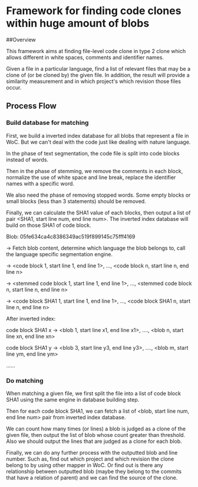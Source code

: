 # Framework for finding code clones within huge amount of blobs

##Overview

This framework aims at finding file-level code clone in type 2 clone which allows different in white spaces, comments and identifier names.

Given a file in a particular language, find a list of relevant files that may be a clone of (or be cloned by) the given file. In addition, the result will provide a similarity measurement and in which project's which revision those files occur.



## Process Flow

### Build database for matching

First, we build a inverted index database for all blobs that represent a file in WoC. But we can't deal with the code just like dealing with nature language.

In the phase of text segmentation, the code file is split into code blocks instead of words.

Then in the phase of stemming, we remove the comments in each block, normalize the use of white space and line break, replace the identifier names with a specific word.

We also need the phase of removing stopped words. Some empty blocks or small blocks (less than 3 statements) should be removed.

Finally, we can calculate the SHA1 value of each blocks, then output a list of pair \<SHA1, start line num, end line num>. The inverted index database will build on those SHA1 of code block. 



Blob: 05fe634ca4c8386349ac519f899145c75fff4169

-> Fetch blob content, determine which language the blob belongs to, call the language specific segmentation engine.

-> \<code block 1, start line 1, end line 1>, ...,  \<code block n, start line n, end line n>

-> \<stemmed code block 1, start line 1, end line 1>, ...,  \<stemmed code block n, start line n, end line n>

-> \<code block SHA1 1, start line 1, end line 1>, ...,  \<code block SHA1 n, start line n, end line n>



After inverted index:

code block SHA1 x -> \<blob 1, start line x1, end line x1>, ....,  \<blob n, start line xn, end line xn>

code block SHA1 y -> \<blob 3, start line y3, end line y3>, ....,  \<blob m, start line ym, end line ym>

......

### Do matching

When matching a given file, we first split the file into a list of code block SHA1 using the same engine in database building step.

Then for each code block SHA1, we can fetch a list of  \<blob, start line num, end line num> pair from inverted index database.

We can count how many times (or lines) a blob is judged as a clone of the given file, then output the list of blob whose count greater than threshold. Also we should output the lines that are judged as a clone for each blob.

Finally, we can do any further process with the outputted blob and line number. Such as, find out which project and which revision the clone belong to by using other mapper in WoC. Or find out is there any relationship between outputted blob (maybe they belong to the commits that have a relation of parent) and we can find the source of the clone.